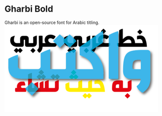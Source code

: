 # Gharbi Bold
Gharbi is an open-source font for Arabic titling.
![Gharbi Arabic Titling Font](docs/Gharbi.png)
